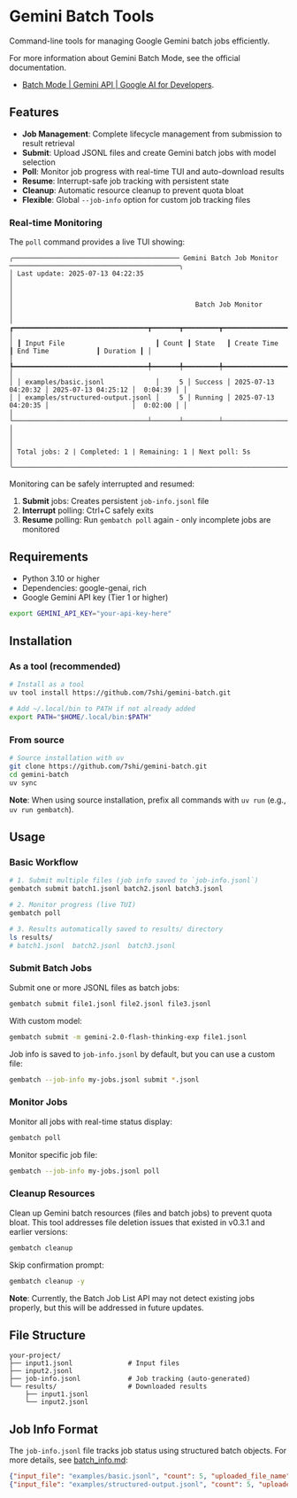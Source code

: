 # Gemini Batch Tools

Command-line tools for managing Google Gemini batch jobs efficiently.

For more information about Gemini Batch Mode, see the official documentation.

- [Batch Mode | Gemini API | Google AI for Developers](https://ai.google.dev/gemini-api/docs/batch-mode).

## Features

- **Job Management**: Complete lifecycle management from submission to result retrieval
- **Submit**: Upload JSONL files and create Gemini batch jobs with model selection
- **Poll**: Monitor job progress with real-time TUI and auto-download results
- **Resume**: Interrupt-safe job tracking with persistent state
- **Cleanup**: Automatic resource cleanup to prevent quota bloat
- **Flexible**: Global `--job-info` option for custom job tracking files

### Real-time Monitoring

The `poll` command provides a live TUI showing:

```text
╭────────────────────────────────────────── Gemini Batch Job Monitor ───────────────────────────────────────────╮
│ Last update: 2025-07-13 04:22:35                                                                              │
│                                                                                                               │
│                                              Batch Job Monitor                                                │
│ ┏━━━━━━━━━━━━━━━━━━━━━━━━━━━━━━━━━━┳━━━━━━━┳━━━━━━━━━┳━━━━━━━━━━━━━━━━━━━━━┳━━━━━━━━━━━━━━━━━━━━━┳━━━━━━━━━━┓ │
│ ┃ Input File                       ┃ Count ┃ State   ┃ Create Time         ┃ End Time            ┃ Duration ┃ │
│ ┡━━━━━━━━━━━━━━━━━━━━━━━━━━━━━━━━━━╇━━━━━━━╇━━━━━━━━━╇━━━━━━━━━━━━━━━━━━━━━╇━━━━━━━━━━━━━━━━━━━━━╇━━━━━━━━━━┩ │
│ │ examples/basic.jsonl             │     5 │ Success │ 2025-07-13 04:20:32 │ 2025-07-13 04:25:12 │  0:04:39 │ │
│ │ examples/structured-output.jsonl │     5 │ Running │ 2025-07-13 04:20:35 │                     │  0:02:00 │ │
│ └──────────────────────────────────┴───────┴─────────┴─────────────────────┴─────────────────────┴──────────┘ │
│                                                                                                               │
│ Total jobs: 2 | Completed: 1 | Remaining: 1 | Next poll: 5s                                                   │
╰───────────────────────────────────────────────────────────────────────────────────────────────────────────────╯
```

Monitoring can be safely interrupted and resumed:

1. **Submit** jobs: Creates persistent `job-info.jsonl` file
2. **Interrupt** polling: Ctrl+C safely exits
3. **Resume** polling: Run `gembatch poll` again - only incomplete jobs are monitored

## Requirements

- Python 3.10 or higher
- Dependencies: google-genai, rich
- Google Gemini API key (Tier 1 or higher)

```bash
export GEMINI_API_KEY="your-api-key-here"
```

## Installation

### As a tool (recommended)

```bash
# Install as a tool
uv tool install https://github.com/7shi/gemini-batch.git

# Add ~/.local/bin to PATH if not already added
export PATH="$HOME/.local/bin:$PATH"
```

### From source

```bash
# Source installation with uv
git clone https://github.com/7shi/gemini-batch.git
cd gemini-batch
uv sync
```

**Note**: When using source installation, prefix all commands with `uv run` (e.g., `uv run gembatch`).

## Usage

### Basic Workflow

```bash
# 1. Submit multiple files (job info saved to `job-info.jsonl`)
gembatch submit batch1.jsonl batch2.jsonl batch3.jsonl

# 2. Monitor progress (live TUI)
gembatch poll

# 3. Results automatically saved to results/ directory
ls results/
# batch1.jsonl  batch2.jsonl  batch3.jsonl
```

### Submit Batch Jobs

Submit one or more JSONL files as batch jobs:

```bash
gembatch submit file1.jsonl file2.jsonl file3.jsonl
```

With custom model:
```bash
gembatch submit -m gemini-2.0-flash-thinking-exp file1.jsonl
```

Job info is saved to `job-info.jsonl` by default, but you can use a custom file:
```bash
gembatch --job-info my-jobs.jsonl submit *.jsonl
```

### Monitor Jobs

Monitor all jobs with real-time status display:

```bash
gembatch poll
```

Monitor specific job file:
```bash
gembatch --job-info my-jobs.jsonl poll
```

### Cleanup Resources

Clean up Gemini batch resources (files and batch jobs) to prevent quota bloat. This tool addresses file deletion issues that existed in v0.3.1 and earlier versions:

```bash
gembatch cleanup
```

Skip confirmation prompt:
```bash
gembatch cleanup -y
```

**Note**: Currently, the Batch Job List API may not detect existing jobs properly, but this will be addressed in future updates.

## File Structure

```
your-project/
├── input1.jsonl              # Input files
├── input2.jsonl
├── job-info.jsonl            # Job tracking (auto-generated)
└── results/                  # Downloaded results
    ├── input1.jsonl
    └── input2.jsonl
```

## Job Info Format

The `job-info.jsonl` file tracks job status using structured batch objects. For more details, see [batch_info.md](gembatch/batch_info.md):

```json
{"input_file": "examples/basic.jsonl", "count": 5, "uploaded_file_name": "files/...", "batch": {"name": "batches/...", "display_name": "examples/basic.jsonl", "model": "models/gemini-2.5-flash-lite-preview-06-17", "state": "JOB_STATE_SUCCEEDED", "create_time": "2025-07-12T19:20:32.449509+00:00", "update_time": "2025-07-12T19:25:12.229251+00:00", "end_time": "2025-07-12T19:25:12.229251+00:00", "dest": {"file_name": "files/batch-..."}}}
{"input_file": "examples/structured-output.jsonl", "count": 5, "uploaded_file_name": "files/...", "batch": {"name": "batches/...", "display_name": "examples/structured-output.jsonl", "model": "models/gemini-2.5-flash-lite-preview-06-17", "state": "JOB_STATE_PENDING", "create_time": "2025-07-12T19:20:35.001992+00:00", "update_time": "2025-07-12T19:25:11.084462+00:00"}}
```
